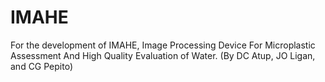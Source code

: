 # IMAHE
For the development of IMAHE, Image Processing Device For Microplastic Assessment And High Quality Evaluation of Water. (By DC Atup, JO Ligan, and CG Pepito)
